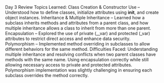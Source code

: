 Day 3 Review
Topics Learned:
Class Creation & Constructor Use – Understood how to define classes, initialize attributes using __init__, and create object instances.
Inheritance & Multiple Inheritance – Learned how a subclass inherits methods and attributes from a parent class, and how multiple inheritance allows a class to inherit from more than one parent.
Encapsulation – Explored the use of private (__var) and protected (_var) attributes to restrict direct access and enhance data security.
Polymorphism – Implemented method overriding in subclasses to allow different behaviors for the same method.
Difficulties Faced:
Understanding multiple inheritance and resolving conflicts when two parent classes have methods with the same name.
Using encapsulation correctly while still allowing necessary access to private and protected attributes.
Polymorphism implementation was slightly challenging in ensuring each subclass overrides the method correctly.
